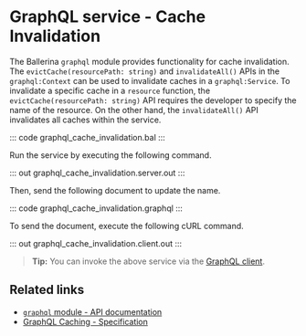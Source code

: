 # GraphQL service - Cache Invalidation

The Ballerina `graphql` module provides functionality for cache invalidation. The `evictCache(resourcePath: string)` and `invalidateAll()` APIs in the `graphql:Context` can be used to invalidate caches in a `graphql:Service`. To invalidate a specific cache in a `resource` function, the `evictCache(resourcePath: string)` API requires the developer to specify the name of the resource. On the other hand, the `invalidateAll()` API invalidates all caches within the service.

::: code graphql_cache_invalidation.bal :::

Run the service by executing the following command.

::: out graphql_cache_invalidation.server.out :::

Then, send the following document to update the name.

::: code graphql_cache_invalidation.graphql :::

To send the document, execute the following cURL command.

::: out graphql_cache_invalidation.client.out :::

>**Tip:** You can invoke the above service via the [GraphQL client](/learn/by-example/graphql-client-query-endpoint/).

## Related links
- [`graphql` module - API documentation](https://lib.ballerina.io/ballerina/graphql/latest)
- [GraphQL Caching - Specification](/spec/graphql/#??????)
